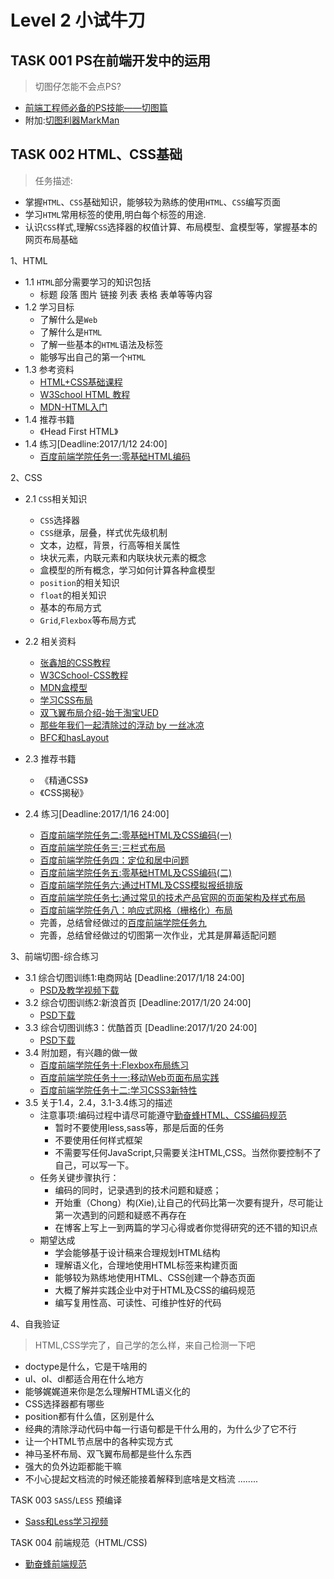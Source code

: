 # Level 2  小试牛刀

## TASK 001 PS在前端开发中的运用
> 切图仔怎能不会点PS?

+ [前端工程师必备的PS技能——切图篇][1]
+ 附加:[切图利器MarkMan][2]


## TASK 002 HTML、CSS基础
> 任务描述:
+ 掌握`HTML`、`CSS`基础知识，能够较为熟练的使用`HTML`、`CSS`编写页面
+ 学习`HTML`常用标签的使用,明白每个标签的用途.
+ 认识`CSS`样式,理解`CSS`选择器的权值计算、布局模型、盒模型等，掌握基本的网页布局基础

1、HTML

+ 1.1 `HTML`部分需要学习的知识包括
    + 标题 段落 图片 链接 列表 表格 表单等等内容
+ 1.2 学习目标
    + 了解什么是`Web`
    + 了解什么是`HTML`
    + 了解一些基本的`HTML`语法及标签
    + 能够写出自己的第一个`HTML`
+ 1.3 参考资料
    + [HTML+CSS基础课程][3]
    + [W3School HTML 教程][4]
    + [MDN-HTML入门][5]
+ 1.4 推荐书籍
    + 《Head First HTML》
+ 1.4 练习[Deadline:2017/1/12 24:00]
    + [百度前端学院任务一:零基础HTML编码][6]

2、CSS

+ 2.1 `CSS`相关知识
    + `CSS`选择器
    + `CSS`继承，层叠，样式优先级机制
    + 文本，边框，背景，行高等相关属性
    + 块状元素，内联元素和内联块状元素的概念
    + 盒模型的所有概念，学习如何计算各种盒模型
    + `position`的相关知识
    + `float`的相关知识
    + 基本的布局方式
    + `Grid`,`Flexbox`等布局方式
+ 2.2 相关资料
    + [张鑫旭的CSS教程][7]
    + [W3CSchool-CSS教程][8]
    + [MDN盒模型][9]
    + [学习CSS布局][10]
    + [双飞翼布局介绍-始于淘宝UED][11]
    + [那些年我们一起清除过的浮动 by 一丝冰凉][12]
    + [BFC和hasLayout][13]
+ 2.3 推荐书籍
    + 《精通CSS》
    + 《CSS揭秘》
+ 2.4 练习[Deadline:2017/1/16 24:00]

    + [百度前端学院任务二:零基础HTML及CSS编码(一)][14] 
    + [百度前端学院任务三:三栏式布局][15] 
    + [百度前端学院任务四：定位和居中问题][16] 
    + [百度前端学院任务五:零基础HTML及CSS编码(二)][17] 
    + [百度前端学院任务六:通过HTML及CSS模拟报纸排版][18] 
    + [百度前端学院任务七:通过常见的技术产品官网的页面架构及样式布局][19] 
    + [百度前端学院任务八：响应式网格（栅格化）布局][20] 
    + 完善，总结曾经做过的[百度前端学院任务九][21]
    + 完善，总结曾经做过的切图第一次作业，尤其是屏幕适配问题

3、前端切图-综合练习

+ 3.1 综合切图训练1:电商网站  [Deadline:2017/1/18 24:00]
    + [PSD及教学视频下载][22]
+ 3.2 综合切图训练2:新浪首页  [Deadline:2017/1/20 24:00]
    + [PSD下载][23]
+ 3.3 综合切图训练3：优酷首页 [Deadline:2017/1/20 24:00]
    + [PSD下载][24]
+ 3.4 附加题，有兴趣的做一做
    +  [百度前端学院任务十:Flexbox布局练习][25] 
    +  [百度前端学院任务十一:移动Web页面布局实践][26] 
    +  [百度前端学院任务十二:学习CSS3新特性][27]
+ 3.5 关于1.4，2.4，3.1-3.4练习的描述
    + 注意事项:编码过程中请尽可能遵守[勤奋蜂HTML、CSS编码规范][28]
        + 暂时不要使用less,sass等，那是后面的任务
        + 不要使用任何样式框架
        + 不需要写任何JavaScript,只需要关注HTML,CSS。当然你要控制不了自己，可以写一下。
    + 任务关键步骤执行：
        + 编码的同时，记录遇到的技术问题和疑惑；
        + 开始重（Chong）构(Xie),让自己的代码比第一次要有提升，尽可能让第一次遇到的问题和疑惑不再存在
        + 在博客上写上一到两篇的学习心得或者你觉得研究的还不错的知识点
    + 期望达成
        + 学会能够基于设计稿来合理规划HTML结构
        + 理解语义化，合理地使用HTML标签来构建页面
        + 能够较为熟练地使用HTML、CSS创建一个静态页面
        + 大概了解并实践企业中对于HTML及CSS的编码规范
        + 编写复用性高、可读性、可维护性好的代码 

4、自我验证
> HTML,CSS学完了，自己学的怎么样，来自己检测一下吧

+ doctype是什么，它是干啥用的
+ ul、ol、dl都适合用在什么地方
+ 能够娓娓道来你是怎么理解HTML语义化的
+ CSS选择器都有哪些
+ position都有什么值，区别是什么
+ 经典的清除浮动代码中每一行语句都是干什么用的，为什么少了它不行
+ 让一个HTML节点居中的各种实现方式
+ 神马圣杯布局、双飞翼布局都是些什么东西
+ 强大的负外边距都能干嘛
+ 不小心提起文档流的时候还能接着解释到底啥是文档流
........

TASK 003 `SASS`/`LESS` 预编译

+ [Sass和Less学习视频][29]

TASK 004 前端规范（HTML/CSS)

+ [勤奋蜂前端规范][30]


  [1]: http://www.imooc.com/learn/506
  [2]: http://www.getmarkman.com/
  [3]: http://www.imooc.com/learn/9
  [4]: http://w3school.com.cn/html/index.asp
  [5]: https://developer.mozilla.org/zh-CN/docs/Web/Guide/HTML/Introduction
  [6]: http://ife.baidu.com/2016/task/all
  [7]: http://www.imooc.com/u/197450/courses?sort=publish
  [8]: http://w3school.com.cn/css/index.asp
  [9]: https://developer.mozilla.org/zh-CN/docs/Web/Guide/CSS/Getting_started/Boxes
  [10]: http://zh.learnlayout.com/no-layout.html
  [11]: http://www.imooc.com/wenda/detail/254035
  [12]: http://www.iyunlu.com/view/css-xhtml/55.html
  [13]: http://www.cnblogs.com/pigtail/archive/2013/01/23/2871627.html
  [14]: http://ife.baidu.com/2016/task/all
  [15]: http://ife.baidu.com/2016/task/all
  [16]: http://ife.baidu.com/2016/task/all
  [17]: http://ife.baidu.com/2016/task/all
  [18]: http://ife.baidu.com/2016/task/all
  [19]: http://ife.baidu.com/2016/task/all
  [20]: http://ife.baidu.com/2016/task/all
  [21]: http://ife.baidu.com/2016/task/all
  [22]: http://pan.baidu.com/s/1hsOFnNY
  [23]: http://pan.baidu.com/s/1hsOFnNY
  [24]: http://pan.baidu.com/s/1hsOFnNY
  [25]: http://ife.baidu.com/2016/task/all
  [26]: http://ife.baidu.com/2016/task/all
  [27]: http://ife.baidu.com/2016/task/all
  [28]: https://proyang.gitbooks.io/codeguide/content/%E9%99%84%E5%BD%95/%E5%8F%AF%E7%BB%B4%E6%8A%A4.html
  [29]: http://www.imooc.com/course/list?c=sassless
  [30]: https://proyang.gitbooks.io/codeguide/content/%E9%99%84%E5%BD%95/%E5%8F%AF%E7%BB%B4%E6%8A%A4.html

